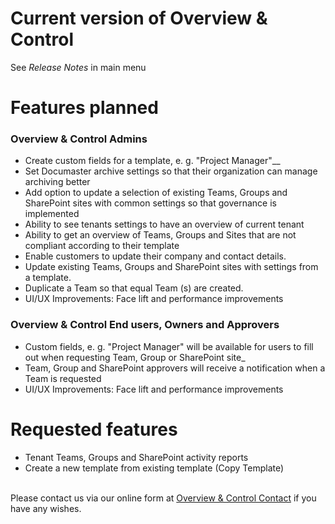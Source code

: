 # Current version of Overview & Control
See _Release Notes_ in main menu

# Features planned
### Overview & Control Admins
- Create custom fields for a template, e. g. "Project Manager"__
- Set Documaster archive settings so that their organization can manage archiving better
- Add option to update a selection of existing Teams, Groups and SharePoint sites with common settings so that governance is implemented
- Ability to see tenants settings to have an overview of current tenant
- Ability to get an overview of Teams, Groups and Sites that are not compliant according to their template
- Enable customers to update their company and contact details.
- Update existing Teams, Groups and SharePoint sites with settings from a template.
- Duplicate a Team so that equal Team (s) are created.
- UI/UX Improvements: Face lift and performance improvements

### Overview & Control End users, Owners and Approvers
- Custom fields, e. g. "Project Manager" will be available for users to fill out when requesting Team, Group or SharePoint site_
- Team, Group and SharePoint approvers will receive a notification when a Team is requested
- UI/UX Improvements: Face lift and performance improvements



# Requested features 
- Tenant Teams, Groups and SharePoint activity reports
- Create a new template from existing template (Copy Template)
<br>
Please contact us via our online form at <a href="https://teamscontrol.com/contact/" target="_blank">Overview & Control Contact</a> if you have any wishes.
